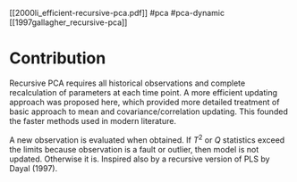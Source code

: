 [[2000li_efficient-recursive-pca.pdf]]
#pca #pca-dynamic 
[[1997gallagher_recursive-pca]]

# Contribution 

   Recursive PCA requires all historical observations and complete recalculation of parameters at each time point. A more efficient updating approach was proposed here, which provided more detailed treatment of basic approach to mean and covariance/correlation updating. This founded the faster methods used in modern literature. 

   A new observation is evaluated when obtained. If $T^2$ or $Q$ statistics exceed the limits because observation is a fault or outlier, then model is not updated. Otherwise it is. Inspired also by a recursive version of PLS by Dayal (1997). 
